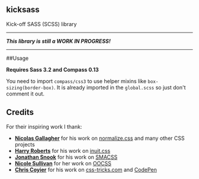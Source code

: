 ## kicksass

Kick-off SASS (SCSS) library

- - -
***This library is still a WORK IN PROGRESS!***
- - -

##Usage

**Requires Sass 3.2 and Compass 0.13**

You need to import `compass/css3` to use helper mixins like `box-sizing(border-box)`. It is already imported in the `global.scss` so just don't comment it out.

## Credits

For their inspiring work I thank:

* **[Nicolas Gallagher](https://twitter.com/necolas)** for his work on [normalize.css](http://necolas.github.io/normalize.css) and many other CSS projects
* **[Harry Roberts](https://twitter.com/csswizardry)** for his work on [inuit.css](http://inuitcss.com)
* **[Jonathan Snook](https://twitter.com/snookca)** for his work on [SMACSS](http://smacss.com)
* **[Nicole Sullivan](https://twitter.com/stubbornella)** for her work on [OOCSS](http://oocss.org)
* **[Chris Coyier](https://twitter.com/chriscoyier)** for his work on [css-tricks.com](http://css-tricks.com) and [CodePen](http://codepen.io)

